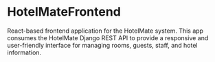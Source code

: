 # HotelMateFrontend
React-based frontend application for the HotelMate system. This app consumes the HotelMate Django REST API to provide a responsive and user-friendly interface for managing rooms, guests, staff, and hotel information.
